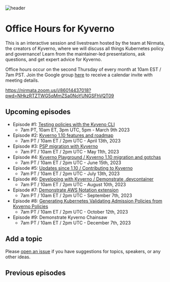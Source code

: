 ![header](images/officehours.png)

# Office Hours for Kyverno

This is an interactive session and livestream hosted by the team at Nirmata, the creators of Kyverno, where we will discuss all things Kubernetes policy and governance! Learn from the maintainer-led presentations, ask questions, and get expert advice for Kyverno.

Office hours occur on the second Thursday of every month at 10am EST / 7am PST. Join the Google group [here](https://groups.google.com/a/nirmata.com/g/kyverno-office-hours) to receive a calendar invite with meeting details.

https://nirmata.zoom.us/j/86014437018?pwd=NHkzRTZTWG5qMmZSa0NoYUNGSFhVQT09

## Upcoming episodes

- Episode #1: [Testing policies with the Kyveno CLI](https://www.youtube.com/watch?v=IQ1T14v1V_c)
  - 7am PT, 10am ET, 3pm UTC, 5pm - March 9th 2023
- Episode #2: [Kyverno 1.10 features and roadmap](https://www.youtube.com/watch?v=9Yy9PErvdsc)
  - 7am PT / 10am ET / 2pm UTC - April 13th, 2023
- Episode #3: [PSP migration with Kyverno](https://www.youtube.com/watch?v=YKK_qIsyPxs)
  - 7am PT / 10am ET / 2pm UTC - May 11th, 2023
- Episode #4: [Kyverno Playground / Kyverno 1.10 migration and gotchas](https://www.youtube.com/watch?v=ZVctlnokEhM)
  - 7am PT / 10am ET / 2pm UTC - June 15th, 2023
- Episode #5: [Updates since 1.10 / Contributing to Kyverno](https://www.youtube.com/watch?v=7ufXXCOUTvY)
  - 7am PT / 10am ET / 2pm UTC - July 13th, 2023
- Episode #6: [Developing with Kyverno / Demonstrate .devcontainer](https://www.youtube.com/watch?v=4JehASxw7hc)
  - 7am PT / 10am ET / 2pm UTC - August 10th, 2023
- Episode #7: [Demonstrate AWS Notation extension](https://www.youtube.com/watch?v=lJaC_nHQslA)
  - 7am PT / 10am ET / 2pm UTC - September 7th, 2023
- Episode #8: [Generating Kubernetes Validating Admission Policies from Kyverno Policies](https://www.youtube.com/watch?v=IZSC9OBkdFw)
  - 7am PT / 10am ET / 2pm UTC - October 12th, 2023
- Episode #9: Demonstrate Kyverno Chainsaw
  - 7am PT / 10am ET / 2pm UTC - December 7th, 2023

## Add a topic

Please [open an issue](https://github.com/nirmata/office-hours-for-kyverno/issues/new) if you have suggestions for topics, speakers, or any other ideas.

## Previous episodes
